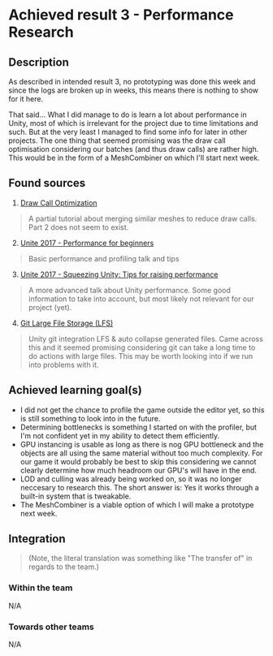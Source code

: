 Achieved result 3 - Performance Research
===================

## Description
As described in intended result 3, no prototyping was done this week and since the logs are broken up in weeks, this means there is nothing to show for it here.

That said... What I did manage to do is learn a lot about performance in Unity, most of which is irrelevant for the project due to time limitations and such. But at the very least I managed to find some info for later in other projects. The one thing that seemed promising was the draw call optimisation considering our batches (and thus draw calls) are rather high. This would be in the form of a MeshCombiner on which I'll start next week.

## Found sources
1. [Draw Call Optimization](https://www.google.com/url?sa=t&rct=j&q=&esrc=s&source=video&cd=1&ved=0ahUKEwjLxpC8sZffAhUIElAKHYgMDTMQtwIIKTAA&url=https%3A%2F%2Fwww.youtube.com%2Fwatch%3Fv%3DeTWw6guy3lI&usg=AOvVaw1BigiECThlnUnz30DDz1fE)
> A partial tutorial about merging similar meshes to reduce draw calls. Part 2 does not seem to exist.

2. [Unite 2017 - Performance for beginners](https://www.youtube.com/watch?v=1e5WY2qf600)
> Basic performance and profiling talk and tips

3. [Unite 2017 - Squeezing Unity: Tips for raising performance](https://www.youtube.com/watch?v=_wxitgdx-UI)
> A more advanced talk about Unity performance. Some good information to take into account, but most likely not relevant for our project (yet).

4. [Git Large File Storage (LFS)](https://robots.thoughtbot.com/how-to-git-with-unity)
> Unity git integration LFS & auto collapse generated files. Came across this and it seemed promising considering git can take a long time to do actions with large files. This may be worth looking into if we run into problems with it.

## Achieved learning goal(s)
- I did not get the chance to profile the game outside the editor yet, so this is still something to look into in the future.
- Determining bottlenecks is something I started on with the profiler, but I'm not confident yet in my ability to detect them efficiently.
- GPU instancing is usable as long as there is nog GPU bottleneck and the objects are all using the same material without too much complexity. For our game it would probably be best to skip this considering we cannot clearly determine how much headroom our GPU's will have in the end.
- LOD and culling was already being worked on, so it was no longer neccesary to research this. The short answer is: Yes it works through a built-in system that is tweakable.
- The MeshCombiner is a viable option of which I will make a prototype next week.

## Integration 
> (Note, the literal translation was something like "The transfer of" in regards to the team.)

### Within the team
N/A

### Towards other teams
N/A
